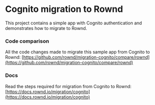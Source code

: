 # Cognito migration to Rownd
This project contains a simple app with Cognito authentication and demonstrates how to migrate to Rownd.

### Code comparison
All the code changes made to migrate this sample app from Cognito to Rownd: [https://github.com/rownd/migration-cognito/compare/rownd](https://github.com/rownd/migration-cognito/compare/rownd)

### Docs
Read the steps required for migration from Cognito to Rownd: [https://docs.rownd.io/migration/cognito](https://docs.rownd.io/migration/cognito)
